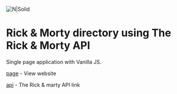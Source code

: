 ![N|Solid](https://kriminalinc.github.io/RickandMorty/src/images/rm-logo.png)

# Rick & Morty directory using The Rick & Morty API

Single page application with Vanilla JS.

[page] - View website

[api] - The Rick & marty API link

   [api]: <https://rickandmortyapi.com/>
   [page]: <https://kriminalinc.github.io/RickandMorty/>
